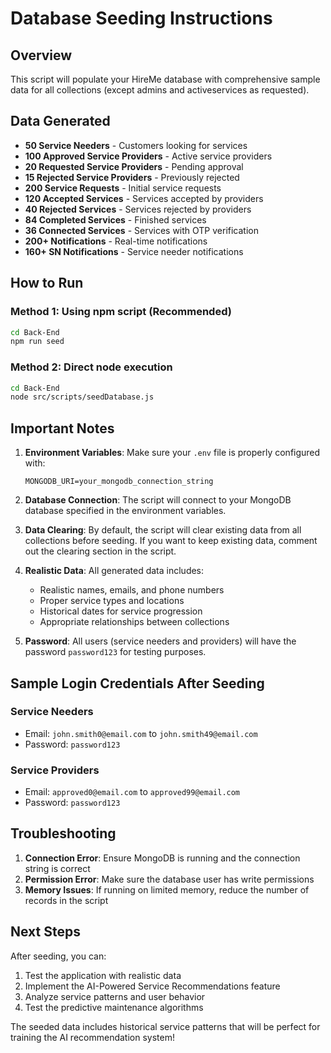 # Database Seeding Instructions

## Overview

This script will populate your HireMe database with comprehensive sample data for all collections (except admins and activeservices as requested).

## Data Generated

- **50 Service Needers** - Customers looking for services
- **100 Approved Service Providers** - Active service providers
- **20 Requested Service Providers** - Pending approval
- **15 Rejected Service Providers** - Previously rejected
- **200 Service Requests** - Initial service requests
- **120 Accepted Services** - Services accepted by providers
- **40 Rejected Services** - Services rejected by providers
- **84 Completed Services** - Finished services
- **36 Connected Services** - Services with OTP verification
- **200+ Notifications** - Real-time notifications
- **160+ SN Notifications** - Service needer notifications

## How to Run

### Method 1: Using npm script (Recommended)

```bash
cd Back-End
npm run seed
```

### Method 2: Direct node execution

```bash
cd Back-End
node src/scripts/seedDatabase.js
```

## Important Notes

1. **Environment Variables**: Make sure your `.env` file is properly configured with:

   ```
   MONGODB_URI=your_mongodb_connection_string
   ```

2. **Database Connection**: The script will connect to your MongoDB database specified in the environment variables.

3. **Data Clearing**: By default, the script will clear existing data from all collections before seeding. If you want to keep existing data, comment out the clearing section in the script.

4. **Realistic Data**: All generated data includes:

   - Realistic names, emails, and phone numbers
   - Proper service types and locations
   - Historical dates for service progression
   - Appropriate relationships between collections

5. **Password**: All users (service needers and providers) will have the password `password123` for testing purposes.

## Sample Login Credentials After Seeding

### Service Needers

- Email: `john.smith0@email.com` to `john.smith49@email.com`
- Password: `password123`

### Service Providers

- Email: `approved0@email.com` to `approved99@email.com`
- Password: `password123`

## Troubleshooting

1. **Connection Error**: Ensure MongoDB is running and the connection string is correct
2. **Permission Error**: Make sure the database user has write permissions
3. **Memory Issues**: If running on limited memory, reduce the number of records in the script

## Next Steps

After seeding, you can:

1. Test the application with realistic data
2. Implement the AI-Powered Service Recommendations feature
3. Analyze service patterns and user behavior
4. Test the predictive maintenance algorithms

The seeded data includes historical service patterns that will be perfect for training the AI recommendation system!

